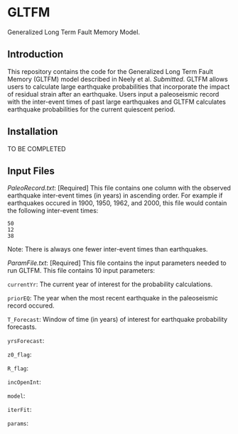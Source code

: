 # GLTFM
Generalized Long Term Fault Memory Model. 

## Introduction
This repository contains the code for the Generalized Long Term Fault Memory (GLTFM) model described in Neely et al. *Submitted*. GLTFM allows users to calculate large earthquake probabilities that incorporate the impact of residual strain after an earthquake. Users input a paleoseismic record with the inter-event times of past large earthquakes and GLTFM calculates earthquake probabilities for the current quiescent period.

## Installation
TO BE COMPLETED

## Input Files

*PaleoRecord.txt*: [Required] This file contains one column with the observed earthquake inter-event times (in years) in ascending order. For example if earthquakes occured in 1900, 1950, 1962, and 2000, this file would contain the following inter-event times:
```
50
12
38
```
Note: There is always one fewer inter-event times than earthquakes.

*ParamFile.txt*: [Required] This file contains the input parameters needed to run GLTFM. This file contains 10 input parameters:

```currentYr```: The current year of interest for the probability calculations. 

```priorEQ```: The year when the most recent earthquake in the paleoseismic record occured. 

```T_Forecast```: Window of time (in years) of interest for earthquake probability forecasts.

```yrsForecast```:

```z0_flag```:

```R_flag```:

```incOpenInt```:

```model```:

```iterFit```:

```params```:

